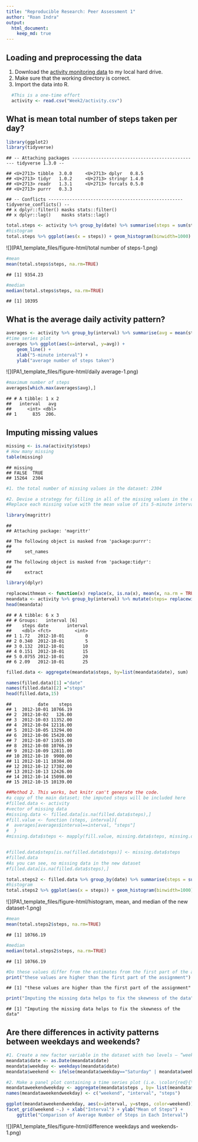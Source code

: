 ```yaml
---
title: "Reproducible Research: Peer Assessment 1"
author: "Roan Indra"
output: 
  html_document:
    keep_md: true
---
```


## Loading and preprocessing the data
1. Download the [activity monitoring data](https://d396qusza40orc.cloudfront.net/repdata%2Fdata%2Factivity.zip) to my local hard drive.
2. Make sure that the working directory is correct. 
3. Import the data into R.

```r
  #This is a one-time effort
  activity <- read.csv("Week2/activity.csv")
```


## What is mean total number of steps taken per day?

```r
library(ggplot2)
library(tidyverse)
```

```
## -- Attaching packages ------------------------------------------------ tidyverse 1.3.0 --
```

```
## <U+2713> tibble  3.0.0     <U+2713> dplyr   0.8.5
## <U+2713> tidyr   1.0.2     <U+2713> stringr 1.4.0
## <U+2713> readr   1.3.1     <U+2713> forcats 0.5.0
## <U+2713> purrr   0.3.3
```

```
## -- Conflicts --------------------------------------------------- tidyverse_conflicts() --
## x dplyr::filter() masks stats::filter()
## x dplyr::lag()    masks stats::lag()
```

```r
total.steps <- activity %>% group_by(date) %>% summarise(steps = sum(steps, na.rm = T))
#histogram
total.steps %>% ggplot(aes(x = steps)) + geom_histogram(binwidth=1000) + ggtitle("Total Number of Steps Taken Each Day") 
```

![](PA1_template_files/figure-html/total number of steps-1.png)<!-- -->

```r
#mean
mean(total.steps$steps, na.rm=TRUE)
```

```
## [1] 9354.23
```

```r
#median
median(total.steps$steps, na.rm=TRUE)
```

```
## [1] 10395
```


## What is the average daily activity pattern?

```r
averages <- activity %>% group_by(interval) %>% summarise(avg = mean(steps, na.rm = TRUE))
#time series plot
averages %>% ggplot(aes(x=interval, y=avg)) +
    geom_line() +
    xlab("5-minute interval") +
    ylab("average number of steps taken")
```

![](PA1_template_files/figure-html/daily average-1.png)<!-- -->

```r
#maximum number of steps
averages[which.max(averages$avg),]
```

```
## # A tibble: 1 x 2
##   interval   avg
##      <int> <dbl>
## 1      835  206.
```


## Imputing missing values


```r
missing <- is.na(activity$steps)
# How many missing
table(missing)
```

```
## missing
## FALSE  TRUE 
## 15264  2304
```

```r
#1. the total number of missing values in the dataset: 2304
```


```r
#2. Devise a strategy for filling in all of the missing values in the dataset.
#Replace each missing value with the mean value of its 5-minute interval

library(magrittr)
```

```
## 
## Attaching package: 'magrittr'
```

```
## The following object is masked from 'package:purrr':
## 
##     set_names
```

```
## The following object is masked from 'package:tidyr':
## 
##     extract
```

```r
library(dplyr)

replacewithmean <- function(x) replace(x, is.na(x), mean(x, na.rm = TRUE))
meandata <- activity %>% group_by(interval) %>% mutate(steps= replacewithmean(steps))
head(meandata)
```

```
## # A tibble: 6 x 3
## # Groups:   interval [6]
##    steps date       interval
##    <dbl> <fct>         <int>
## 1 1.72   2012-10-01        0
## 2 0.340  2012-10-01        5
## 3 0.132  2012-10-01       10
## 4 0.151  2012-10-01       15
## 5 0.0755 2012-10-01       20
## 6 2.09   2012-10-01       25
```

```r
filled.data <- aggregate(meandata$steps, by=list(meandata$date), sum)

names(filled.data)[1] ="date"
names(filled.data)[2] ="steps"
head(filled.data,15)
```

```
##          date    steps
## 1  2012-10-01 10766.19
## 2  2012-10-02   126.00
## 3  2012-10-03 11352.00
## 4  2012-10-04 12116.00
## 5  2012-10-05 13294.00
## 6  2012-10-06 15420.00
## 7  2012-10-07 11015.00
## 8  2012-10-08 10766.19
## 9  2012-10-09 12811.00
## 10 2012-10-10  9900.00
## 11 2012-10-11 10304.00
## 12 2012-10-12 17382.00
## 13 2012-10-13 12426.00
## 14 2012-10-14 15098.00
## 15 2012-10-15 10139.00
```

```r
##Method 2. This works, but knitr can't generate the code. 
#a copy of the main dataset; the imputed steps will be included here
#filled.data <- activity
#vector of missing data
#missing.data <- filled.data[is.na(filled.data$steps),]
#fill.value <- function (steps, interval){ 
#  averages[averages$interval==interval, "steps"]
#  }
#missing.data$steps <- mapply(fill.value, missing.data$steps, missing.data$interval, SIMPLIFY = TRUE)


#filled.data$steps[is.na(filled.data$steps)] <- missing.data$steps
#filled.data
#As you can see, no missing data in the new dataset
#filled.data[is.na(filled.data$steps),]
```


```r
total.steps2 <- filled.data %>% group_by(date) %>% summarise(steps = sum(steps, na.rm = T))
#histogram
total.steps2 %>% ggplot(aes(x = steps)) + geom_histogram(binwidth=1000) + ggtitle("Total Number of Steps Taken Each Day") 
```

![](PA1_template_files/figure-html/histogram, mean, and median of the new dataset-1.png)<!-- -->

```r
#mean
mean(total.steps2$steps, na.rm=TRUE)
```

```
## [1] 10766.19
```

```r
#median
median(total.steps2$steps, na.rm=TRUE)
```

```
## [1] 10766.19
```

```r
#Do these values differ from the estimates from the first part of the assignment? What is the impact of imputing missing data on the estimates of the total daily number of steps?
print("these values are higher than the first part of the assignment")
```

```
## [1] "these values are higher than the first part of the assignment"
```

```r
print("Imputing the missing data helps to fix the skewness of the data")
```

```
## [1] "Imputing the missing data helps to fix the skewness of the data"
```


## Are there differences in activity patterns between weekdays and weekends?


```r
#1. Create a new factor variable in the dataset with two levels – “weekday” and “weekend” indicating whether a given date is a weekday or weekend day.
meandata$date <- as.Date(meandata$date)
meandata$weekday <- weekdays(meandata$date)
meandata$weekend <- ifelse(meandata$weekday=="Saturday" | meandata$weekday=="Sunday", "Weekend", "Weekday" )

#2. Make a panel plot containing a time series plot (i.e. \color{red}{\verb|type = "l"|}type="l") of the 5-minute interval (x-axis) and the average number of steps taken, averaged across all weekday days or weekend days (y-axis). See the README file in the GitHub repository to see an example of what this plot should look like using simulated data.
meandataweekendweekday <- aggregate(meandata$steps , by= list(meandata$weekend, meandata$interval), na.omit(mean))
names(meandataweekendweekday) <- c("weekend", "interval", "steps")

ggplot(meandataweekendweekday, aes(x=interval, y=steps, color=weekend)) + geom_line()+
facet_grid(weekend ~.) + xlab("Interval") + ylab("Mean of Steps") +
    ggtitle("Comparison of Average Number of Steps in Each Interval")
```

![](PA1_template_files/figure-html/difference weekdays and weekends-1.png)<!-- -->

